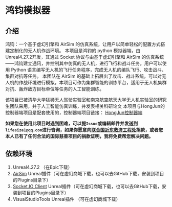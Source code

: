 # 鸿钧模拟器
## 介绍
鸿钧：一个基于虚幻引擎和 AirSim 的仿真系统，让用户以简单轻松的配置方式搭建定制化的无人机作战环境。 本项目是鸿钧的 python 模拟器端，由Unreal4.27.2开发，其通过 Socket 协议与由基于虚幻引擎和 AirSim 的仿真系统——鸿钧建立通讯，并控制其中仿真的无人机，进行飞行和战斗任务。用户可以使用 Python 语言编写无人机的飞行任务程序，完成无人机的编队飞行、攻击战斗、集群对抗等任务。 本团队在 AirSim 的基础上拓展出了攻击、战斗系统，可以对无人机的作战环境进行模拟，本项目可作为集群智能的训练平台，适用于无人机集群对抗、轰炸敌方目标单位等任务的人工智能训练。

该项目已被清华大学猛狮无人驾驶实验室和南京航空航天大学无人机实验室的研究生团队采用，并于人工智能仿真训练，并发表相关科研论文 本项目与HongJun的控制器端项目是配套使用的，控制器端项目链接：
[HongJun控制器端](https://github.com/CGandGameEngineLearner/HongJun)

**如果您在使用此项目时遇到困难，可以提`Issue`或编辑邮件并发送到`lifesize1@qq.com`进行咨询，如果你愿意向[联合国近东救济工程处](https://donate.unrwa.org/gaza/~my-donation)捐款，或者您本人已有了任何合法的国际慈善项目的捐款证明，我将免费帮您解决问题。**

## 依赖环境
1. Unreal4.27.2 （在Epic下载）
2. [AirSim](https://github.com/microsoft/AirSim/tree/main/Unreal/Plugins/AirSim)  Unreal插件（可在虚幻商城下载，也可以去GitHub下载，安装到项目的Plugins目录下）
3. [Socket.IO Client](https://github.com/getnamo/socketio-client-ue4) Unreal插件（可在虚幻商城下载，也可以去GitHub下载，安装到项目的Plugins目录下）
4. VisualStudioTools  Unreal插件 （可在虚幻商城下载） 


